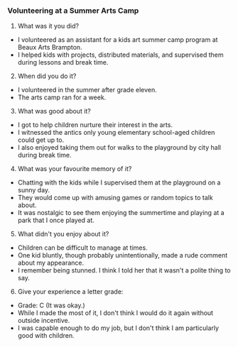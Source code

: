 ### Volunteering at a Summer Arts Camp
1) What was it you did?
- I volunteered as an assistant for a kids art summer camp program at Beaux Arts Brampton.
- I helped kids with projects, distributed materials, and supervised them during lessons and break time.

2) When did you do it?
- I volunteered in the summer after grade eleven.
- The arts camp ran for a week. 

3) What was good about it?
- I got to help children nurture their interest in the arts. 
- I witnessed the antics only young elementary  school-aged children could get up to. 
- I also enjoyed taking them out for walks to the playground by city hall during break time.

4) What was your favourite memory of it?
- Chatting with the kids while I supervised them at the playground on a sunny day.
- They would come up with amusing games or random topics to talk about. 
- It was nostalgic to see them enjoying the summertime and playing at a park that I once played at.

5) What didn't you enjoy about it?
- Children can be difficult to manage at times. 
- One kid bluntly, though probably unintentionally, made a rude comment about my appearance.
- I remember being stunned. I think I told her that it wasn't a polite thing to say.

6) Give your experience a letter grade:
- Grade: C (It was okay.) 
- While I made the most of it, I don't think I would do it again without outside incentive.
- I was capable enough to do my job, but I don't think I am particularly good with children.